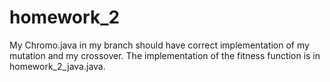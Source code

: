 # homework_2

My Chromo.java in my branch should have correct implementation of my mutation and my crossover.
The implementation of the fitness function is in homework_2_java.java.
